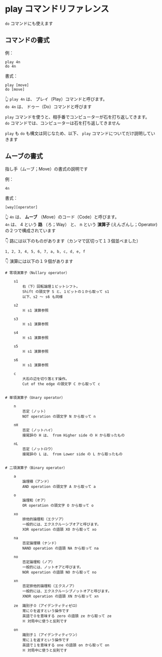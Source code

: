 # play コマンドリファレンス

`do` コマンドにも使えます


## コマンドの書式

例：  

```
play 4n
do 4n
```

書式：  

```
play [move]
do [move]
```

👆 `play 4n` は、 プレイ（Play）コマンドと呼びます。  
`do 4n` は、 ドゥー（Do）コマンドと呼びます  

`play` コマンドを使うと、相手番でコンピューターが石を打ち返してきます。  
`do` コマンドでは、コンピューターは石を打ち返してきません  

`play` も `do` も構文は同じなため、以下、 `play` コマンドについてだけ説明していきます  


## ムーブの書式

指し手（ムーブ；Move）の書式の説明です  

例：  

```
4n
```

書式：  

```
[way][operator]
```

👆 `4n` は、 **ムーブ** （Move）のコード（Code）と呼びます。  
`4n` は、 4 という **路** （ろ；Way） と、 n という **演算子** (えんざんし；Operator) の２つで構成されています  


👇 路には以下のものがあります（カンマで区切って１３個並べました）  

```
1, 2, 3, 4, 5, 6, 7, a, b, c, d, e, f
```

👇 演算には以下の１９個があります

```
# 零項演算子（Nullary operator）

    s1
        右（下）回転論理１ビットシフト。
        Shift の頭文字 S と、１ビットの１から取って s1
        以下、s2 ～ s6 も同様

    s2
        ※ s1 演算参照

    s3
        ※ s1 演算参照

    s4
        ※ s1 演算参照

    s5
        ※ s1 演算参照

    s6
        ※ s1 演算参照

    c
        大石の辺を切り落とす操作。
        Cut of the edge の頭文字 C から取って c


# 単項演算子（Unary operator）

    n
        否定（ノット）
        NOT operation の頭文字 N から取って n

    nH
        否定（ノットハイ）
        接尾辞の H は、 from Higher side の H から取ったもの

    nL
        否定（ノットロウ）
        接尾辞の L は、 from Lower side の L から取ったもの


# 二項演算子（Binary operator）

    a
        論理積（アンド）
        AND operation の頭文字 A から取って a

    o
        論理和（オア）
        OR operation の頭文字 O から取って o

    xo
        排他的論理和（エクソア）
        一般的には、エクスクルーシブオアと呼びます。
        XOR operation の語頭 XO から取って xo

    na
        否定論理積（ナンド）
        NAND operation の語頭 NA から取って na

    no
        否定論理和（ノア）
        一般的には、ノットオアと呼びます。
        NOR operation の語頭 NO から取って no

    xn
        否定排他的論理和（エクスノア）
        一般的には、エクスクルーシブノットオアと呼びます。
        XNOR operation の語頭 XN から取って xn

    ze  識別子０（アイデンティティゼロ）
        常に０を返すという操作です
        英語で０を意味する zero の語頭 ze から取って ze
        ※ 対局中に使うと反則です

    on
        識別子１（アイデンティティワン）
        常に１を返すという操作です
        英語で１を意味する one の語頭 on から取って on
        ※ 対局中に使うと反則です
```

